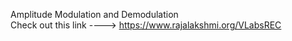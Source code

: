 Amplitude Modulation and Demodulation                     
Check out this link ---->
 https://www.rajalakshmi.org/VLabsREC
